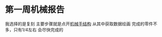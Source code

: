 # 第一周机械报告
我选择的是复刻
主要步骤就是点开[机械手结构](https://cad.onshape.com/documents/eb6eac15e3f68718c52d3cac/w/2b8e59d1698d09b06440ab07/e/c11caf264884cee4298c28f7?renderMode=0&uiState=650d47ad373e1c5660db3537)
从其中获取数据绘画
完成的零件不多，只有1/4左右
会尽快完成的